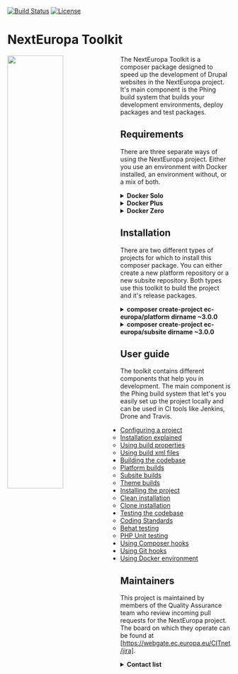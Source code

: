 [![Build Status](https://drone.ne-dev.eu/api/badges/ec-europa/toolkit/status.svg)](https://drone.ne-dev.eu/ec-europa/toolkit) [![License](https://img.shields.io/badge/License-EUPL%201.1-blue.svg)](LICENSE)

# NextEuropa Toolkit
<img align="left" width="50%" src="https://ec.europa.eu/info/sites/info/themes/europa/images/svg/logo/logo--en.svg" />

<p>The NextEuropa Toolkit is a composer package designed to speed up the
development of Drupal websites in the NextEuropa project. It's main
component is the Phing build system that builds your development
environments, deploy packages and test packages.</p>

## Requirements
There are three separate ways of using the NextEuropa project. Either
you use an environment with Docker installed, an environment without, or
a mix of both.
  
<details><summary><b>Docker Solo</b></summary>

This requirement for docker only needs to have docker in docker support.
The configuration to accomplish this is complex and if implemented
incorrectly can give you problems. We recommend this approach only
for seasond docker users.<br>*Required components*:
[Docker](https://docs.docker.com/engine/installation/linux/docker-ce/centos/)
</details>
<details><summary><b>Docker Plus</b></summary>

Instead of having the absolute minimal requirement you can install the
host level components Composer and Phing on the non-docker environment.
Then this can spin up the docker containers for you without having to
configure a complicated docker installation.<br>*Required components*:
[Composer](https://getcomposer.org/),
[Phing](https://packagist.org/packages/phing/phing),
[Docker](https://docs.docker.com/engine/installation/linux/docker-ce/centos/)
</details>
<details><summary><b>Docker Zero</b></summary>

If you are not interested in the advantages that the toolkit can give
you with the provided docker images you can keep a normal host only setup.
But it is very much recommended to use docker as it will give you
everything you need.<br>*Required components*:
[Composer](https://getcomposer.org/),
[LAMP Stack](https://www.digitalocean.com/community/tutorials/how-to-install-linux-apache-mysql-php-lamp-stack-on-centos-7)
</details>

## Installation
There are two different types of projects for which to install this
composer package. You can either create a new platform repository or a
new subsite repository. Both types use this toolkit to build the project
and it's release packages.

<details><summary><b>composer create-project ec-europa/platform dirname ~3.0.0</b></summary>

This command will clone the repository of the ec-europa/platform project
and run composer install on it. The installation of the toolkit itself
is run seperately to create a clear separation between the toolkit and
your project source code. Extending the toolkit is not possible without
contributing your functionalities through pull requests. You will be
requested to remove or keep the VCS files after cloning the project. For
development purposes you should NOT agree to remove these files. Only for
deploy and testing purposes it is recommended to remove the version
control system. There is only one official platform project which is
maintained by the NextEuropa core development team.
</details>

<details><summary><b>composer create-project ec-europa/subsite dirname ~3.0.0</b></summary>

This command will clone the repository of the ec-europa/subsite project
and run composer install on it. The installation of the toolkit itself
is run seperately to create a clear separation between the toolkit and
your project source code. Extending the toolkit is not possible without
contributing your functionalities through pull requests. You will be
requested to remove or keep the VCS files after cloning the project.
Upon initial creation of your project you need to remove the VCS files
as you will commit the source code to your own repository. After your
project is registered by NextEuropa as an official subsite you will be
able to direct pull requests to a reference repository.

After your project is accepted you can register your fork locally or
through packagist to use the same composer create-project command on 
your fork that serves development only.

<details><summary>To locally register your package the following code to your global config.json:</summary><p>

```json
{
  "repositories": [
    {
      "type": "package",
      "package": {
        "name": "ec-europa/<project-id>-dev",
        "version": "dev-master",
        "source": {
          "type" : "git",
          "url" : "https://github.com/<github-account>/<project-id>-dev.git",
          "reference" : "master"
        }
      }
    }
  ],
}

```
</p></details>

<details><summary>To globally register your development repository you can visit packagist.org.</summary><p>

[https://packagist.org/packages/submit]
</p></details>
</details>

## User guide

The toolkit contains different components that help you in development.
The main component is the Phing build system that let's you easily set
up the project locally and can be used in CI tools like Jenkins, Drone
and Travis.

- [Configuring a project](./configuring-project)
    - [Installation explained](./configuring-project.md#installation-explained)
    - [Using build properties](./configuring-project.md#using-build-properties)
    - [Using build xml files](./configuring-project.md#using-build-xml-files)
- [Building the codebase]()
    - [Platform builds]()
    - [Subsite builds]()
    - [Theme builds]()
- [Installing the project]()
    - [Clean installation]()
    - [Clone installation]()
- [Testing the codebase]()
    - [Coding Standards]()
    - [Behat testing]()
    - [PHP Unit testing]()
- [Using Composer hooks](./docs/composer-hooks.md)
- [Using Git hooks]()
- [Using Docker environment]()

## Maintainers

This project is maintained by members of the Quality Assurance team who
review incoming pull requests for the NextEuropa project. The board on
which they operate can be found at [https://webgate.ec.europa.eu/CITnet/jira].

<details><summary><b>Contact list</b></summary>

[Alex Verbruggen](verbruggenalex): Maintainer -Quality Assurance
[Joao Santos](jonhy81): Maintainer - Quality Assurance
</details>

[https://webgate.ec.europa.eu/CITnet/jira]: https://webgate.ec.europa.eu/CITnet/jira/secure/RapidBoard.jspa?rapidView=581
[verbruggenalex]: https://github.com/verbruggenalex
[jonhy81]: https://github.com/jonhy81
